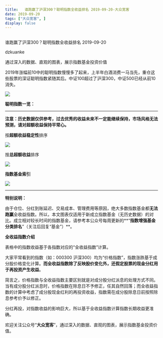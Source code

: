 ```yaml
---
title:   谁跑赢了沪深300？聪明指数全收益排名 2019-09-20-大众宽客
date: 2019-09-20
tags: ["大众宽客", ]
display: false
---
```



## 



谁跑赢了沪深300？聪明指数全收益排名 2019-09-20




dzkuanke




通过深入的数据、直观的图表，展示指数基金投资价值




2019年涨幅前10中的聪明指数慢慢多了起来，上半年白酒消费一马当先，重仓这些股票的深证聪明指数紧随其后。中证100超过了沪深300，中证500已经从前10消失。

<img class="rich_pages" data-ratio="0.5804988662131519" data-s="300,640" src="https://mmbiz.qpic.cn/mmbiz_png/PKw3FQPmhIia27YX3TDwUctKEL0kuic9iahgVyFywoPzQZD9ycJxsicMhn3KictcicslRKbd8iavawiaq2qME8QJ2RaLEg/640?wx_fmt=png" data-type="png" data-w="882" style="">



**聪明指数一览：**

****

**注意：历史数据仅供参考，过去优秀的收益未来不一定能继续保持，市场风格无法预测，请对超额收益保持平常心。**



按**超额收益稳定性**排序

<img class="rich_pages" data-ratio="1.6652078774617067" data-s="300,640" src="https://mmbiz.qpic.cn/mmbiz_png/PKw3FQPmhIia27YX3TDwUctKEL0kuic9iahyNJ8YGaxc43xXicicVPU63zYU9T00YP8L9kOlYLrAicavAfcFXn2lib05w/640?wx_fmt=png" data-type="png" data-w="914" style="">



按**总超额收益**排序

<img class="rich_pages" data-ratio="1.6725274725274726" data-s="300,640" src="https://mmbiz.qpic.cn/mmbiz_png/PKw3FQPmhIia27YX3TDwUctKEL0kuic9iahj3EYuk455SSic4ylGBHHDmiaQUc5Xq3YtF1SqEc2FPDKDGnQTsoZjCsg/640?wx_fmt=png" data-type="png" data-w="910" style="">



**指数基金索引**

<img class="rich_pages" data-ratio="1.505800464037123" data-s="300,640" src="https://mmbiz.qpic.cn/mmbiz_png/PKw3FQPmhIiaV0MBD3KrSJ5wbBPgtYjucnacEZxrTak1XahEE7748GXwo12rbUdIkdxsoyludy3kXrXA3Fk4Sng/640?wx_fmt=png" data-type="png" data-w="862" style=""/>

****

**特别说明：**



由于仓位、分红到账延迟、交易成本、管理费用等原因，绝大多数指数基金都**无法跑赢**全收益指数。所以，本文图表仅适用于新成立指数基金（无历史数据）的对比。成立相对较长时间的指数基金，请参考本公众号每周更新的**“****指数增强基金分类排名****”（关注后回复“基金”）**。



**全收益指数介绍**



表格中的指数收益基于各指数对应的“全收益指数”计算。



大家平常看到的指数（如：000300 沪深300）均为“价格指数”，指数涨跌基于成分股价格变化计算。**而全收益指数除了反映股价变化外，还假定股票的现金分红用于再投资产生收益**。



简言之，价格指数与全收益指数主要区别就是对成分股分红派息的处理方式不同。当有成分股分红派息时，价格指数在除息日不予修正，任其自然回落；而全收益指数的计算中考虑了成分股现金红利的再投资收益，指数需在成分股除息日前按照除息参考价予以修正。



分红再投，对指数收益的影响巨大，所以基于全收益指数计算指数长期收益更准确。





欢迎关注公众号“**大众宽客**”，通过深入的数据、直观的图表，展示指数基金投资价值。